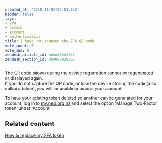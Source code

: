 ```yaml
---
created_at: '2018-11-05T22:01:15Z'
hidden: false
tags:
- 2fa
- access
- account
- authentication
title: I have not scanned the 2FA QR code
vote_count: 0
vote_sum: 0
zendesk_article_id: 360000552035
zendesk_section_id: 360000039036
---
```


The QR code shown during the device registration cannot be regenerated
or displayed again.  
If you do not capture the QR code, or lose the device storing the code
(also called a token), you will be unable to access your account.

To have your existing token deleted so another can be generated for your
account, log in to [my.nesi.org.nz](https://my.nesi.org.nz) and select
the option 'Manage Two-Factor token' under 'Account'.

## Related content

[How to replace my 2FA
token](../../General/FAQs/How_to_replace_my_2FA_token.md)
